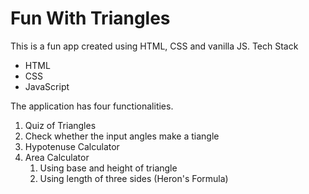 # Fun With Triangles

This is a fun app created using HTML, CSS and vanilla JS.
Tech Stack

- HTML
- CSS
- JavaScript

The application has four functionalities.

1. Quiz of Triangles
1. Check whether the input angles make a tiangle
1. Hypotenuse Calculator
1. Area Calculator
   1. Using base and height of triangle
   1. Using length of three sides (Heron's Formula)
